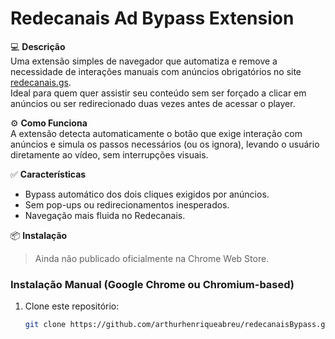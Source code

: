 # Redecanais Ad Bypass Extension

💻 **Descrição**  
Uma extensão simples de navegador que automatiza e remove a necessidade de interações manuais com anúncios obrigatórios no site [redecanais.gs](https://redecanais.gs).  
Ideal para quem quer assistir seu conteúdo sem ser forçado a clicar em anúncios ou ser redirecionado duas vezes antes de acessar o player.

⚙️ **Como Funciona**  
A extensão detecta automaticamente o botão que exige interação com anúncios e simula os passos necessários (ou os ignora), levando o usuário diretamente ao vídeo, sem interrupções visuais.

✅ **Características**
- Bypass automático dos dois cliques exigidos por anúncios.
- Sem pop-ups ou redirecionamentos inesperados.
- Navegação mais fluida no Redecanais.

📦 **Instalação**
> Ainda não publicado oficialmente na Chrome Web Store.

### Instalação Manual (Google Chrome ou Chromium-based)

1. Clone este repositório:
   ```bash
   git clone https://github.com/arthurhenriqueabreu/redecanaisBypass.git
